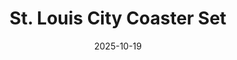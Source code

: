 ---
title: St. Louis City Coaster Set
date: 2025-10-19
publish_on: "2025-10-19"
summary: A 3D-printed coaster design inspired by the bold visual identity of St. Louis CITY SC — merging athletic precision with minimalist architectural form.
tags: [Coasters, MLS]
photos: ["/assets/img/stlcity1.png"]
category: Coasters
detail: >
  This coaster set translates the clean geometry and civic pride of the team’s crest into layered dimensional design. The interplay of deep navy, bright red, and soft ivory pays tribute to the club’s modern aesthetic while echoing the architectural rhythm of St. Louis’ skyline. Each piece is printed in PLA with high-fidelity color transitions and housed in a matching caddy embossed with the crest for cohesive presentation — a refined nod to the city’s soccer culture and design-forward energy.
square_url: 
makerworld_url: 
announce_title: 
announce_text:  |
  
announce_link_url: 
announce_link_label: 
announce_start: 
announce_end:   
---